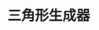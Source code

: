 <script setup>
import TriangleGenerator from '../components/TriangleGenerator.vue'
</script>

# 三角形生成器

<TriangleGenerator />
